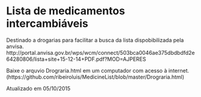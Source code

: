 # Lista de medicamentos intercambiáveis

<p> Destinado a drogarias para facilitar a busca da lista dispobibilizada pela anvisa. http://portal.anvisa.gov.br/wps/wcm/connect/503bca0046ae375dbdbdfd2e64280806/lista+site+15-12-14+PDF.pdf?MOD=AJPERES
<p>Baixe o arquvio Drograria.html em um computador com acesso à internet. (https://github.com/ribeiroluis/MedicineList/blob/master/Drograria.html)
<p> Atualizado em 05/10/2015

